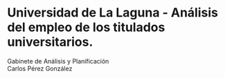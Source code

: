 Universidad de La Laguna - Análisis del empleo de los titulados universitarios.
======================================================
Gabinete de Análisis y Planificación <br>
Carlos Pérez González
